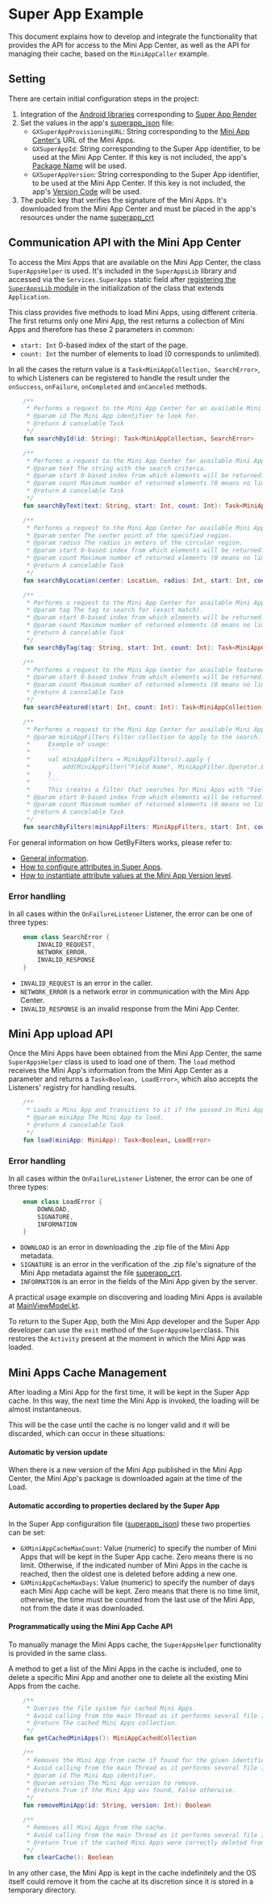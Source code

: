 # Super App Example

This document explains how to develop and integrate the functionality that provides the API for access to the Mini App Center, as well as the API for managing their cache, based on the `MiniAppCaller` example.

## Setting

There are certain initial configuration steps in the project:

1. Integration of the [Android libraries](GeneXus%20Libraries/README.md) corresponding to [Super App Render](../SuperAppRender.md)
2. Set the values in the app's [superapp_json](MiniAppCaller/app/src/main/res/raw/superapp_json) file:
	- `GXSuperAppProvisioningURL`: String corresponding to the [Mini App Center's](../docs/Provisioning.md) URL of the Mini Apps.
	- `GXSuperAppId`: String corresponding to the Super App identifier, to be used at the Mini App Center. If this key is not included, the app's [Package Name](https://developer.android.com/reference/android/content/Context#getPackageName()) will be used.  
	- `GXSuperAppVersion`: String corresponding to the Super App identifier, to be used at the Mini App Center. If this key is not included, the app's [Version Code](https://developer.android.com/reference/android/content/pm/PackageInfo#getLongVersionCode()) will be used.
3. The public key that verifies the signature of the Mini Apps. It's downloaded from the Mini App Center and must be placed in the app's resources under the name [superapp_crt](MiniAppCaller/app/src/main/res/raw/superapp_crt) 
   
## Communication API with the Mini App Center

To access the Mini Apps that are available on the Mini App Center, the class `SuperAppsHelper` is used. It's included in the `SuperAppsLib` library and accessed via the `Services.SuperApps` static field after [registering the `SuperAppsLib` module](https://github.com/genexus-colab/gx-super-app-backup/blob/d63a20f0ba839914c915fdd09aa9102946d021c2/Android/MiniAppCaller/app/src/main/java/com/genexus/superapps/bankx/application/BankingApplication.kt#L29) in the initialization of the class that extends `Application`.

This class provides five methods to load Mini Apps, using different criteria. 
The first returns only one Mini App, the rest returns a collection of Mini Apps and therefore has these 2 parameters in common:

- `start: Int` 0-based index of the start of the page.
- `count: Int` the number of elements to load (0 corresponds to unlimited).

In all the cases the return value is a `Task<MiniAppCollection, SearchError>`, to which Listeners can be registered to handle the result under the `onSuccess`, `onFailure`, `onCompleted` and `onCanceled` methods.

```kotlin
    /**
     * Performs a request to the Mini App Center for an available Mini App with the given identifier.
     * @param id The Mini App identifier to look for.
     * @return A cancelable Task
     */
    fun searchById(id: String): Task<MiniAppCollection, SearchError>
```

```kotlin
    /**
     * Performs a request to the Mini App Center for available Mini Apps given the text.
     * @param text The string with the search criteria.
     * @param start 0-based index from which elements will be returned.
     * @param count Maximum number of returned elements (0 means no limit).
     * @return A cancelable Task
     */
    fun searchByText(text: String, start: Int, count: Int): Task<MiniAppCollection, SearchError>
```

```kotlin
    /**
     * Performs a request to the Mini App Center for available Mini Apps that are available inside the given circular region.
     * @param center The center point of the specified region.
     * @param radius The radius in meters of the circular region.
     * @param start 0-based index from which elements will be returned.
     * @param count Maximum number of returned elements (0 means no limit).
     * @return A cancelable Task
     */
    fun searchByLocation(center: Location, radius: Int, start: Int, count: Int): Task<MiniAppCollection, SearchError>
```

```kotlin
    /**
     * Performs a request to the Mini App Center for available Mini Apps given the tag.
     * @param tag The tag to search for (exact match).
     * @param start 0-based index from which elements will be returned.
     * @param count Maximum number of returned elements (0 means no limit).
     * @return A cancelable Task
     */
    fun searchByTag(tag: String, start: Int, count: Int): Task<MiniAppCollection, SearchError>
```

```kotlin
    /**
     * Performs a request to the Mini App Center for available featured Mini Apps.
     * @param start 0-based index from which elements will be returned.
     * @param count Maximum number of returned elements (0 means no limit).
     * @return A cancelable Task
     */
    fun searchFeatured(start: Int, count: Int): Task<MiniAppCollection, SearchError>
```

```kotlin
    /**
     * Performs a request to the Mini App Center for available Mini Apps given the filters.
     * @param miniAppFilters Filter collection to apply to the search. It can contain multiple criteria.
     *     Example of usage:
     *     ```
     *     val miniAppFilters = MiniAppFilters().apply {
     *         add(MiniAppFilter("Field Name", MiniAppFilter.Operator.Equal, mutableListOf("Test Mini App Name")))
     *     }
     *     ```
     *     This creates a filter that searches for Mini Apps with "Field Name" equals to "Test Mini App Name".
     * @param start 0-based index from which elements will be returned.
     * @param count Maximum number of returned elements (0 means no limit).
     * @return A cancelable Task
     */
    fun searchByFilters(miniAppFilters: MiniAppFilters, start: Int, count: Int): Task<MiniAppCollection, SearchError>
```
For general information on how GetByFilters works, please refer to:

- [General information](https://wiki.genexus.com/commwiki/wiki?57960,Provisioning.GetByFilters+method).
- [How to configure attributes in Super Apps](https://wiki.genexus.com/commwiki/wiki?53316,HowTo%3A+Create+a+Super+App+on+the+Mini+App+Center#Attribute+Configuration+in+Super+Apps).
- [How to instantiate attribute values at the Mini App Version level](https://wiki.genexus.com/commwiki/wiki?53318,HowTo%3A+Upload+a+Mini+App+version+to+the+Mini+App+Center#Instantiate+attribute+values+at+the+Mini+App+Version+level).

### Error handling

In all cases within the `OnFailureListener` Listener, the error can be one of three types: 

```kotlin
    enum class SearchError {
    	INVALID_REQUEST,
    	NETWORK_ERROR,
    	INVALID_RESPONSE
    }
```
    
- `INVALID_REQUEST` is an error in the caller.
- `NETWORK_ERROR` is a network error in communication with the Mini App Center.
- `INVALID_RESPONSE` is an invalid response from the Mini App Center.

## Mini App upload API

Once the Mini Apps have been obtained from the Mini App Center, the same `SuperAppsHelper` class is used to load one of them. 
The `load` method receives the Mini App's information from the Mini App Center as a parameter and returns a `Task<Boolean, LoadError>`, which also accepts the Listeners' registry for handling results. 

```kotlin
    /**
     * Loads a Mini App and transitions to it if the passed in Mini App is already installed.
     * @param miniApp The Mini App to load.
     * @return A cancelable Task
     */
    fun load(miniApp: MiniApp): Task<Boolean, LoadError>
```

### Error handling

In all cases within the `OnFailureListener` Listener, the error can be one of three types: 

```kotlin
    enum class LoadError {
    	DOWNLOAD,
    	SIGNATURE,
    	INFORMATION
    }
```
    
- `DOWNLOAD` is an error in downloading the .zip file of the Mini App metadata. 
- `SIGNATURE` is an error in the verification of the .zip file's signature of the Mini App metadata against the file [superapp_crt](MiniAppCaller/GenexusTestMiniApps/src/main/res/raw/superapp_crt).
- `INFORMATION` is an error in the fields of the Mini App given by the server.

A practical usage example on discovering and loading Mini Apps is available at [MainViewModel.kt](MiniAppCaller/app/src/main/java/com/genexus/superapps/bankx/viewmodel/main/MainViewModel.kt).

To return to the Super App, both the Mini App developer and the Super App developer can use the `exit` method of the `SuperAppsHelper`class. This restores the `Activity` present at the moment in which the Mini App was loaded. 
    
## Mini Apps Cache Management

After loading a Mini App for the first time, it will be kept in the Super App cache. In this way, the next time the Mini App is invoked, the loading will be almost instantaneous.

This will be the case until the cache is no longer valid and it will be discarded, which can occur in these situations:

#### Automatic by version update

When there is a new version of the Mini App published in the Mini App Center, the Mini App's package is downloaded again at the time of the Load.

#### Automatic according to properties declared by the Super App

In the Super App configuration file ([superapp_json](MiniAppCaller/GenexusTestMiniApps/src/main/res/raw/superapp_json)) these two properties can be set:

   - `GXMiniAppCacheMaxCount`: Value (numeric) to specify the number of Mini Apps that will be kept in the Super App cache. Zero means there is no limit. Otherwise, if the indicated number of Mini Apps in the cache is reached, then the oldest one is deleted before adding a new one.
   - `GXMiniAppCacheMaxDays`: Value (numeric) to specify the number of days each Mini App cache will be kept. Zero means that there is no time limit, otherwise, the time must be counted from the last use of the Mini App, not from the date it was downloaded.

#### Programmatically using the Mini App Cache API

To manually manage the Mini Apps cache, the `SuperAppsHelper` functionality is provided in the same class. 

A method to get a list of the Mini Apps in the cache is included, one to delete a specific Mini App and another one to delete all the existing Mini Apps from the cache. 

```kotlin
    /**
     * Queries the file system for cached Mini Apps.
     * Avoid calling from the main Thread as it performs several file IO operations.
     * @return The cached Mini Apps collection.
     */
    fun getCachedMiniApps(): MiniAppCachedCollection

    /**
     * Removes the Mini App from cache if found for the given identifier and version.
     * Avoid calling from the main Thread as it performs several file IO operations.
     * @param id The Mini App identifier.
     * @param version The Mini App version to remove.
     * @return True if the Mini App was found, False otherwise.
     */
    fun removeMiniApp(id: String, version: Int): Boolean

    /**
     * Removes all Mini Apps from the cache.
     * Avoid calling from the main Thread as it performs several file IO operations.
     * @return True if the cached Mini Apps were correctly deleted from file system, False otherwise.
     */
    fun clearCache(): Boolean
```

In any other case, the Mini App is kept in the cache indefinitely and the OS itself could remove it from the cache at its discretion since it is stored in a temporary directory.
